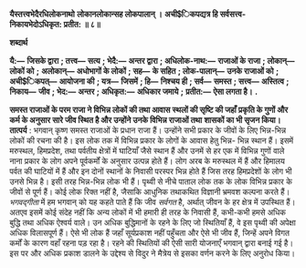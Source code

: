**यैस्तत्त्वभेदैरधिलोकनाथो** **लोकानलोकान्सह लोकपालान् ।** **अची$िकपद्यत्र हि सर्वसत्त्व-** **निकायभेदोऽधिकृत: प्रतीत: ॥ ८॥** 

**शब्दार्थ** 

**यै:—** **जिसके द्वारा** **; तत्त्व—** **सत्य** **; भेदै:—** **अन्तर द्वारा** **; अधिलोक-नाथ:—** **राजाओं के राजा** **; लोकान्—** **लोकों को** **;** **अलोकान्—** **अधोभागों के लोकों** **; सह—** **के सहित** **; लोक-पालान्—** **उनके राजाओं को** **; अची$िकपत्—** **आयोजना की** **; यत्र—** **जिसमें** **; हि—** **निश्चय ही** **; सर्व—** **समस्त** **; सत्त्व—** **अस्तित्व** **; निकाय—** **जीव** **; भेद:—** **अन्तर** **; अधिकृत:—** **अधिकार जमाये** **;** **प्रतीत:—** **ऐसा लगता है।** **.** 

**समस्त राजाओं के परम राजा ने विभिन्न लोकों की तथा आवास स्थलों की सृष्टि की जहाँ** **प्रकृति के गुणों और कर्म के अनुसार सारे जीव स्थित है और उन्होंने उनके विभिन्न राजाओं तथा** **शासकों का भी सृजन किया।** **तात्पर्य** : भगवान् कृष्ण समस्त राजाओं के प्रधान राजा हैं। उन्होंने सभी प्रकार के जीवों के लिए भिन्न-भिन्न लोकों की रचना की है। इस लोक तक में विभिन्न प्रकार के लोगों के आवास हेतु भिन्न- भिन्न स्थान हैं। इसमें मरुस्थल, हिमप्रदेश, तथा पर्वतीय क्षेत्रों में घाटियाँ जैसे स्थान हैं और उनमें से हर एक में विभिन्न गुणों वाले नाना प्रकार के लोग अपने पूर्वकर्मों के अनुसार उत्पन्न होते हैं। लोग अरब के मरुस्थल में हैं और हिमालय पर्वत की घाटियों में हैं और इन दोनों स्थानों के निवासी परस्पर भिन्न होते हैं जिस तरह हिमप्रदेशों के लोग भी उनसे भिन्न है। इसी तरह भिन्न-भिन्न लोक भी हैं। पृथ्वी से नीचे पाताल लोक तक के लोक विभिन्न प्रकार के जीवों से पूर्ण हैं। कोई लोक रिक्त नहीं है, जैसाकि आधुनिक तथाकथित विज्ञानी भ्रमवश कल्पना करते हैं। *भगवद्गीता* में हम भगवान् को यह कहते पाते हैं कि जीव *सर्वगत* है, अर्थात् जीवन के हर क्षेत्र में उपस्थित हैं। अतएव इसमें कोई संदेह नहीं कि अन्य लोकों में भी हमारी ही तरह के निवासी हैं, कभी-कभी हमसे अधिक बुद्धि तथा अधिक ऐश्वर्य वाले। उन अधिक बुद्धिमानों के रहने के लिए जो स्थितियाँ हैं, वे इस पृथ्वी की अपेक्षा अधिक विलासपूर्ण हैं। ऐसे भी लोक हैं जहाँ सूर्यप्रकाश नहीं पहुँचता और ऐसे भी जीव हैं, जिन्हें अपने विगत कर्मों के कारण वहाँ रहना पड़ रहा है। रहने की स्थितियों की ऐसी सारी योजनाएँ भगवान् द्वारा बनाई गई है। इस पर और अधिक प्रकाश डालने के उद्देश्य से विदुर ने मैत्रेय से इसका वर्णन करने के लिए अनुरोध किया।  